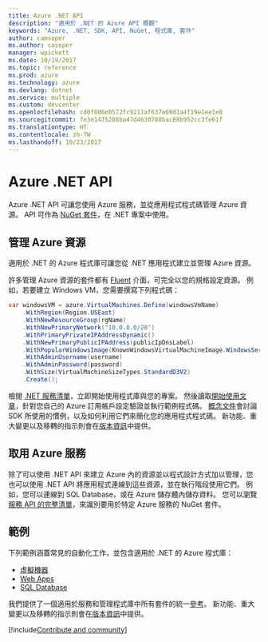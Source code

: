 ```yaml
---
title: Azure .NET API
description: "適用於 .NET 的 Azure API 概觀"
keywords: "Azure, .NET, SDK, API, NuGet, 程式庫, 套件"
author: camsoper
ms.author: casoper
manager: wpickett
ms.date: 10/19/2017
ms.topic: reference
ms.prod: azure
ms.technology: azure
ms.devlang: dotnet
ms.service: multiple
ms.custom: devcenter
ms.openlocfilehash: cd0f8d6e0572fc9211af637e60d1a4f19e1ee1e8
ms.sourcegitcommit: fe3e1475208ba47d4630788bac88b952cc3fe61f
ms.translationtype: HT
ms.contentlocale: zh-TW
ms.lasthandoff: 10/23/2017
---
```

# <a name="azure-net-apis"></a>Azure .NET API

Azure .NET API 可讓您使用 Azure 服務，並從應用程式程式碼管理 Azure 資源。 API 可作為 [NuGet 套件](/dotnet/api/overview/azure/)，在 .NET 專案中使用。 

## <a name="manage-azure-resources"></a>管理 Azure 資源

適用於 .NET 的 Azure 程式庫可讓您從 .NET 應用程式建立並管理 Azure 資源。

許多管理 Azure 資源的套件都有 [Fluent](dotnet-sdk-azure-concepts.md) 介面，可完全以您的規格設定資源。 例如，若要建立 Windows VM，您需要撰寫下列程式碼：

```csharp
var windowsVM = azure.VirtualMachines.Define(windowsVmName)
    .WithRegion(Region.USEast)
    .WithNewResourceGroup(rgName)
    .WithNewPrimaryNetwork("10.0.0.0/28")
    .WithPrimaryPrivateIPAddressDynamic()
    .WithNewPrimaryPublicIPAddress(publicIpDnsLabel)
    .WithPopularWindowsImage(KnownWindowsVirtualMachineImage.WindowsServer2012R2Datacenter)
    .WithAdminUsername(username)
    .WithAdminPassword(password)
    .WithSize(VirtualMachineSizeTypes.StandardD3V2)
    .Create();
 ```

檢閱 [.NET 服務清單](/dotnet/api/overview/azure/)，立即開始使用程式庫與您的專案。 然後讀取[開始使用文章](dotnet-sdk-azure-get-started.md)，針對您自己的 Azure 訂用帳戶設定驗證並執行範例程式碼。  [概念文件](dotnet-sdk-azure-concepts.md)會討論 SDK 所使用的慣例，以及如何利用它們來簡化您的應用程式程式碼。 新功能、重大變更以及移轉的指示則會在[版本資訊](dotnet-sdk-azure-release-notes.md)中提供。

## <a name="consume-azure-services"></a>取用 Azure 服務

除了可以使用 .NET API 來建立 Azure 內的資源並以程式設計方式加以管理，您也可以使用 .NET API 將應用程式連線到這些資源，並在執行階段使用它們。  例如，您可以連線到 SQL Database，或在 Azure 儲存體內儲存資料。  您可以瀏覽[服務 API 的完整清單](/dotnet/api/overview/azure/)，來識別要用於特定 Azure 服務的 NuGet 套件。  

## <a name="samples"></a>範例

下列範例涵蓋常見的自動化工作，並包含適用於 .NET 的 Azure 程式庫：

- [虛擬機器](dotnet-sdk-azure-virtual-machine-samples.md)
- [Web Apps](dotnet-sdk-azure-web-apps-samples.md)
- [SQL Database](dotnet-sdk-azure-sql-database-samples.md)

我們提供了一個適用於服務和管理程式庫中所有套件的統一[參考](/dotnet/api/overview/azure/?view=azure-dotnet)。 新功能、重大變更以及移轉的指示則會在[版本資訊](dotnet-sdk-azure-release-notes.md)中提供。

[!include[Contribute and community](includes/contribute.md)]